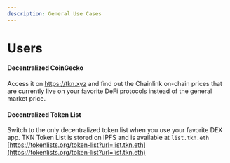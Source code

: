 ```yaml
---
description: General Use Cases
---
```


# Users

#### Decentralized CoinGecko

Access it on https://tkn.xyz and find out the Chainlink on-chain prices that are currently live on your favorite DeFi protocols instead of the general market price.

#### Decentralized Token List

Switch to the only decentralized token list when you use your favorite DEX app. TKN Token List is stored on IPFS and is available at `list.tkn.eth` [https://tokenlists.org/token-list?url=list.tkn.eth](https://tokenlists.org/token-list?url=list.tkn.eth)
